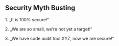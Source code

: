 ## Security Myth Busting

<p class="fragment fade-in">
    1. „It is 100% secure!“
</p>

<p class="fragment fade-in">
    2. „We are so small, we're not yet a target!“
</p>

<p class="fragment fade-in">
    3. „We have code audit tool XYZ, now we are secure!“
</p>